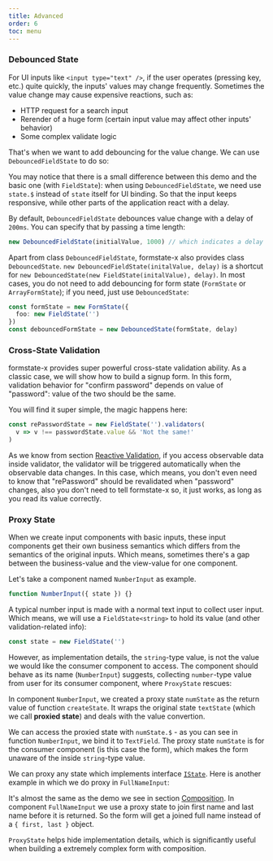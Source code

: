 ```yaml
---
title: Advanced
order: 6
toc: menu
---
```


### Debounced State

For UI inputs like `<input type="text" />`, if the user operates (pressing key, etc.) quite quickly, the inputs' values may change frequently. Sometimes the value change may cause expensive reactions, such as:

* HTTP request for a search input
* Rerender of a huge form (certain input value may affect other inputs' behavior)
* Some complex validate logic

That's when we want to add debouncing for the value change. We can use `DebouncedFieldState` to do so:

<code src="./debounced-field-state.tsx"></code>

You may notice that there is a small difference between this demo and the basic one (with `FieldState`): when using `DebouncedFieldState`, we need use `state.$` instead of `state` itself for UI binding. So that the input keeps responsive, while other parts of the application react with a delay.

By default, `DebouncedFieldState` debounces value change with a delay of `200ms`. You can specify that by passing a time length:

```ts
new DebouncedFieldState(initialValue, 1000) // which indicates a delay of `1s`
```

Apart from class `DebouncedFieldState`, formstate-x also provides class `DebouncedState`. `new DebouncedFieldState(initalValue, delay)` is a shortcut for `new DebouncedState(new FieldState(initalValue), delay)`. In most cases, you do not need to add debouncing for form state (`FormState` or `ArrayFormState`); if you need, just use `DebouncedState`:

```ts
const formState = new FormState({
  foo: new FieldState('')
})
const debouncedFormState = new DebouncedState(formState, delay)
```

### Cross-State Validation

formstate-x provides super powerful cross-state validation ability. As a classic case, we will show how to build a signup form. In this form, validation behavior for "confirm password" depends on value of "password": value of the two should be the same.

<code src="./password-validation.tsx"></code>

You will find it super simple, the magic happens here:

```ts
const rePasswordState = new FieldState('').validators(
  v => v !== passwordState.value && 'Not the same!'
)
```

As we know from section [Reactive Validation](#TODO), if you access observable data inside validator, the validator will be triggered automatically when the observable data changes. In this case, which means, you don't even need to know that "rePassword" should be revalidated when "password" changes, also you don't need to tell formstate-x so, it just works, as long as you read its value correctly.

### Proxy State

When we create input components with basic inputs, these input components get their own business semantics which differs from the semantics of the original inputs. Which means, sometimes there's a gap between the business-value and the view-value for one component.

Let's take a component named `NumberInput` as example.

```ts
function NumberInput({ state }) {}
```

A typical number input is made with a normal text input to collect user input. Which means, we will use a `FieldState<string>` to hold its value (and other validation-related info):

```ts
const state = new FieldState('')
```

However, as implementation details, the `string`-type value, is not the value we would like the consumer component to access. The component should behave as its name (`NumberInput`) suggests, collecting `number`-type value from user for its consumer component, where `ProxyState` rescues:

<code src="./number-input"></code>

In component `NumberInput`, we created a proxy state `numState` as the return value of function `createState`. It wraps the original state `textState` (which we call **proxied state**) and deals with the value convertion.

We can access the proxied state with `numState.$` - as you can see in function `NumberInput`, we bind it to `TextField`. The proxy state `numState` is for the consumer component (is this case the form), which makes the form unaware of the inside `string`-type value.

We can proxy any state which implements interface [`IState`](#TODO). Here is another example in which we do proxy in `FullNameInput`:

<code src="./full-name-input"></code>

It's almost the same as the demo we see in section [Composition](#TODO). In component `FullNameInput` we use a proxy state to join first name and last name before it is returned. So the form will get a joined full name instead of a `{ first, last }` object.

`ProxyState` helps hide implementation details, which is significantly useful when building a extremely complex form with composition.
